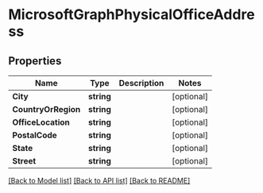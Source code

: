 # MicrosoftGraphPhysicalOfficeAddress

## Properties

Name | Type | Description | Notes
------------ | ------------- | ------------- | -------------
**City** | **string** |  | [optional] 
**CountryOrRegion** | **string** |  | [optional] 
**OfficeLocation** | **string** |  | [optional] 
**PostalCode** | **string** |  | [optional] 
**State** | **string** |  | [optional] 
**Street** | **string** |  | [optional] 

[[Back to Model list]](../README.md#documentation-for-models) [[Back to API list]](../README.md#documentation-for-api-endpoints) [[Back to README]](../README.md)


